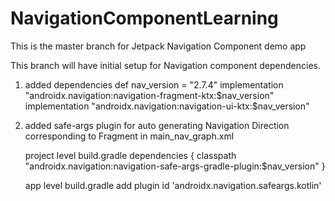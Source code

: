 # NavigationComponentLearning
This is the master branch for Jetpack Navigation Component demo app

This branch will have initial setup for Navigation component dependencies.

1) added dependencies
    def nav_version = "2.7.4"
    implementation "androidx.navigation:navigation-fragment-ktx:$nav_version"
    implementation "androidx.navigation:navigation-ui-ktx:$nav_version"

2) added safe-args plugin for auto generating Navigation Direction corresponding to Fragment in main_nav_graph.xml 

    project level build.gradle
    dependencies {
        classpath "androidx.navigation:navigation-safe-args-gradle-plugin:$nav_version"
    }

    app level build.gradle add plugin
    id 'androidx.navigation.safeargs.kotlin'

